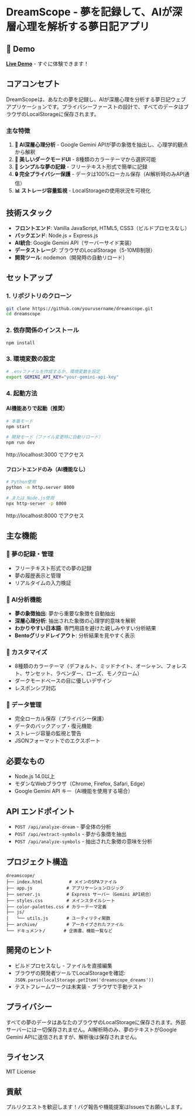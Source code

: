 # DreamScope - 夢を記録して、AIが深層心理を解析する夢日記アプリ

## 🌙 Demo
[**Live Demo**](https://satory074.github.io/dreamscope/) - すぐに体験できます！

## コアコンセプト

DreamScopeは、あなたの夢を記録し、AIが深層心理を分析する夢日記ウェブアプリケーションです。プライバシーファーストの設計で、すべてのデータはブラウザのLocalStorageに保存されます。

### 主な特徴

1. **🧠 AI深層心理分析** - Google Gemini APIが夢の象徴を抽出し、心理学的観点から解釈
2. **🎨 美しいダークモードUI** - 8種類のカラーテーマから選択可能
3. **📝 シンプルな夢の記録** - フリーテキスト形式で簡単に記録
4. **🔒 完全プライバシー保護** - データは100%ローカル保存（AI解析時のみAPI通信）
5. **📊 ストレージ容量監視** - LocalStorageの使用状況を可視化

## 技術スタック

- **フロントエンド**: Vanilla JavaScript, HTML5, CSS3（ビルドプロセスなし）
- **バックエンド**: Node.js + Express.js
- **AI統合**: Google Gemini API（サーバーサイド実装）
- **データストレージ**: ブラウザのLocalStorage（5-10MB制限）
- **開発ツール**: nodemon（開発時の自動リロード）

## セットアップ

### 1. リポジトリのクローン
```bash
git clone https://github.com/yourusername/dreamscope.git
cd dreamscope
```

### 2. 依存関係のインストール
```bash
npm install
```

### 3. 環境変数の設定
```bash
# .envファイルを作成するか、環境変数を設定
export GEMINI_API_KEY="your-gemini-api-key"
```

### 4. 起動方法

#### AI機能ありで起動（推奨）
```bash
# 本番モード
npm start

# 開発モード（ファイル変更時に自動リロード）
npm run dev
```
http://localhost:3000 でアクセス

#### フロントエンドのみ（AI機能なし）
```bash
# Python使用
python -m http.server 8000

# または Node.js使用
npx http-server -p 8000
```
http://localhost:8000 でアクセス

## 主な機能

### 🌙 夢の記録・管理
- フリーテキスト形式での夢の記録
- 夢の履歴表示と管理
- リアルタイムの入力検証

### 🧠 AI分析機能
- **夢の象徴抽出**: 夢から重要な象徴を自動抽出
- **深層心理分析**: 抽出された象徴の心理学的意味を解釈
- **わかりやすい日本語**: 専門用語を避けた親しみやすい分析結果
- **Bentoグリッドレイアウト**: 分析結果を見やすく表示

### 🎨 カスタマイズ
- 8種類のカラーテーマ（デフォルト、ミッドナイト、オーシャン、フォレスト、サンセット、ラベンダー、ローズ、モノクローム）
- ダークモードベースの目に優しいデザイン
- レスポンシブ対応

### 💾 データ管理
- 完全ローカル保存（プライバシー保護）
- データのバックアップ・復元機能
- ストレージ容量の監視と警告
- JSONフォーマットでのエクスポート

## 必要なもの

- Node.js 14.0以上
- モダンなWebブラウザ（Chrome, Firefox, Safari, Edge）
- Google Gemini API キー（AI機能を使用する場合）

## API エンドポイント

- `POST /api/analyze-dream` - 夢全体の分析
- `POST /api/extract-symbols` - 夢から象徴を抽出
- `POST /api/analyze-symbols` - 抽出された象徴の意味を分析

## プロジェクト構造

```
dreamscope/
├── index.html          # メインのSPAファイル
├── app.js             # アプリケーションロジック
├── server.js          # Express サーバー（Gemini API統合）
├── styles.css         # メインスタイルシート
├── color-palettes.css # カラーテーマ定義
├── js/
│   └── utils.js       # ユーティリティ関数
├── archive/           # アーカイブされたファイル
└── ドキュメント/       # 企画書、機能一覧など
```

## 開発のヒント

- ビルドプロセスなし - ファイルを直接編集
- ブラウザの開発者ツールでLocalStorageを確認: `JSON.parse(localStorage.getItem('dreamscope_dreams'))`
- テストフレームワークは未実装 - ブラウザで手動テスト

## プライバシー

すべての夢のデータはあなたのブラウザのLocalStorageに保存されます。外部サーバーには一切保存されません。AI解析時のみ、夢のテキストがGoogle Gemini APIに送信されますが、解析後は保存されません。

## ライセンス

MIT License

## 貢献

プルリクエストを歓迎します！バグ報告や機能提案はIssuesでお願いします。